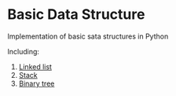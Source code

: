 # Basic Data Structure

Implementation of basic sata structures in Python

Including:
1. [Linked list](examples/linked_list.py)
2. [Stack](examples/stack.py)
3. [Binary tree](examples/binary_tree.py)
